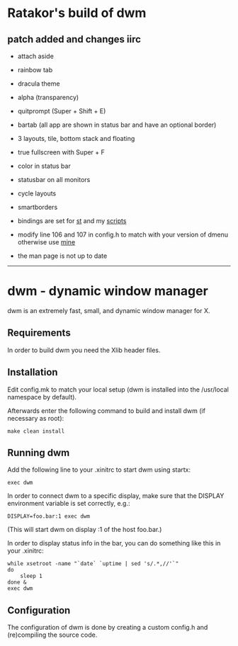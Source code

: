 # Ratakor's build of dwm

## patch added and changes iirc
- attach aside
- rainbow tab
- dracula theme
- alpha (transparency)
- quitprompt (Super + Shift + E)
- bartab (all app are shown in status bar and have an optional border)
- 3 layouts, tile, bottom stack and floating
- true fullscreen with Super + F
- color in status bar
- statusbar on all monitors
- cycle layouts
- smartborders

- bindings are set for [st](https://git.ratakor.com/st.git) and my [scripts](https://git.ratakor.com/dotfiles.git/tree/.local/bin)
- modify line 106 and 107 in config.h to match with your version of dmenu otherwise use [mine](https://git.ratakor.com/dmenu.git)
- the man page is not up to date

---

dwm - dynamic window manager
============================
dwm is an extremely fast, small, and dynamic window manager for X.


Requirements
------------
In order to build dwm you need the Xlib header files.


Installation
------------
Edit config.mk to match your local setup (dwm is installed into
the /usr/local namespace by default).

Afterwards enter the following command to build and install dwm (if
necessary as root):

    make clean install


Running dwm
-----------
Add the following line to your .xinitrc to start dwm using startx:

    exec dwm

In order to connect dwm to a specific display, make sure that
the DISPLAY environment variable is set correctly, e.g.:

    DISPLAY=foo.bar:1 exec dwm

(This will start dwm on display :1 of the host foo.bar.)

In order to display status info in the bar, you can do something
like this in your .xinitrc:

    while xsetroot -name "`date` `uptime | sed 's/.*,//'`"
    do
    	sleep 1
    done &
    exec dwm


Configuration
-------------
The configuration of dwm is done by creating a custom config.h
and (re)compiling the source code.
